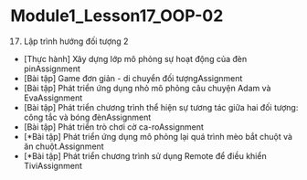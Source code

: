 # Module1_Lesson17_OOP-02
17. Lập trình hướng đối tượng 2
- [Thực hành] Xây dựng lớp mô phỏng sự hoạt động của đèn pinAssignment
- [Bài tập] Game đơn giản - di chuyển đối tượngAssignment
- [Bài tập] Phát triển ứng dụng nhỏ mô phỏng câu chuyện Adam và EvaAssignment
- [Bài tập] Phát triển chương trình thể hiện sự tương tác giữa hai đối tượng: công tắc và bóng đènAssignment
- [Bài tập] Phát triển trò chơi cờ ca-roAssignment
- [*Bài tập] Phát triển ứng dụng mô phỏng lại quá trình mèo bắt chuột và ăn chuột.Assignment
- [*Bài tập] Phát triển chương trình sử dụng Remote để điều khiển TiviAssignment
